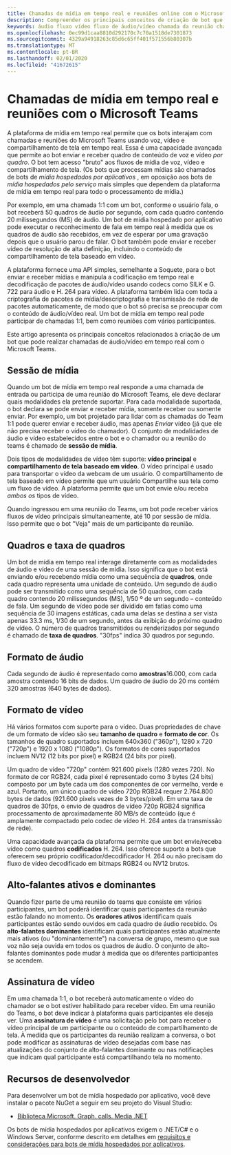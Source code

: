 ```yaml
---
title: Chamadas de mídia em tempo real e reuniões online com o Microsoft Teams
description: Compreender os principais conceitos de criação de bot que podem conduzir chamadas de áudio e vídeo em tempo real e reuniões online.
keywords: áudio fluxo vídeo fluxo de áudio/vídeo chamada da reunião chamadas de mídia em tempo real do serviço de mídia hospedado por aplicativo de mídia hospedado
ms.openlocfilehash: 0ec99d1caa8810d292170c7c70a1518de7301873
ms.sourcegitcommit: 4329a94918263c85d6c65ff401f571556b80307b
ms.translationtype: MT
ms.contentlocale: pt-BR
ms.lasthandoff: 02/01/2020
ms.locfileid: "41672615"
---
```

# <a name="real-time-media-calls-and-meetings-with-microsoft-teams"></a>Chamadas de mídia em tempo real e reuniões com o Microsoft Teams

A plataforma de mídia em tempo real permite que os bots interajam com chamadas e reuniões do Microsoft Teams usando voz, vídeo e compartilhamento de tela em tempo real. Essa é uma capacidade avançada que permite ao bot enviar e receber quadro de conteúdo de voz e vídeo *por quadro*. O bot tem acesso "bruto" aos fluxos de mídia de voz, vídeo e compartilhamento de tela. (Os bots que processam mídias são chamados de bots de _mídia hospedados por aplicativos_ , em oposição aos bots de _mídia hospedados pelo serviço_ mais simples que dependem da plataforma de mídia em tempo real para todo o processamento de mídia.)

Por exemplo, em uma chamada 1:1 com um bot, conforme o usuário fala, o bot receberá 50 quadros de áudio por segundo, com cada quadro contendo 20 milissegundos (MS) de áudio. Um bot de mídia hospedado por aplicativo pode executar o reconhecimento de fala em tempo real à medida que os quadros de áudio são recebidos, em vez de esperar por uma gravação depois que o usuário parou de falar. O bot também pode enviar e receber vídeo de resolução de alta definição, incluindo o conteúdo de compartilhamento de tela baseado em vídeo.

A plataforma fornece uma API simples, semelhante a Soquete, para o bot enviar e receber mídias e manipula a codificação em tempo real e decodificação de pacotes de áudio/vídeo usando codecs como SILK e G. 722 para áudio e H. 264 para vídeo. A plataforma também lida com toda a criptografia de pacotes de mídia/descriptografia e transmissão de rede de pacotes automaticamente, de modo que o bot só precisa se preocupar com o conteúdo de áudio/vídeo real. Um bot de mídia em tempo real pode participar de chamadas 1:1, bem como reuniões com vários participantes.

Este artigo apresenta os principais conceitos relacionados à criação de um bot que pode realizar chamadas de áudio/vídeo em tempo real com o Microsoft Teams.

## <a name="media-session"></a>Sessão de mídia

Quando um bot de mídia em tempo real responde a uma chamada de entrada ou participa de uma reunião do Microsoft Teams, ele deve declarar quais modalidades ela pretende suportar. Para cada modalidade suportada, o bot declara se pode enviar e receber mídia, somente receber ou somente enviar. Por exemplo, um bot projetado para lidar com as chamadas do Team 1:1 pode querer enviar e receber áudio, mas apenas *Enviar* vídeo (já que ele não precisa receber o vídeo do chamador). O conjunto de modalidades de áudio e vídeo estabelecidos entre o bot e o chamador ou a reunião do teams é chamado de **sessão de mídia**.

Dois tipos de modalidades de vídeo têm suporte: **vídeo principal** e **compartilhamento de tela baseado em vídeo**. O vídeo principal é usado para transportar o vídeo da webcam de um usuário. O compartilhamento de tela baseado em vídeo permite que um usuário Compartilhe sua tela como um fluxo de vídeo. A plataforma permite que um bot envie e/ou receba *ambos os* tipos de vídeo.

Quando ingressou em uma reunião do Teams, um bot pode receber vários fluxos de vídeo principais simultaneamente, até 10 por sessão de mídia. Isso permite que o bot "Veja" mais de um participante da reunião.

## <a name="frames-and-frame-rate"></a>Quadros e taxa de quadros

Um bot de mídia em tempo real interage diretamente com as modalidades de áudio e vídeo de uma sessão de mídia. Isso significa que o bot está enviando e/ou recebendo mídia como uma sequência de **quadros**, onde cada quadro representa uma unidade de conteúdo. Um segundo de áudio pode ser transmitido como uma sequência de 50 quadros, com cada quadro contendo 20 milissegundos (MS), 1/50 º de um segundo – conteúdo de fala. Um segundo de vídeo pode ser dividido em fatias como uma sequência de 30 imagens estáticas, cada uma delas se destina a ser vista apenas 33.3 ms, 1/30 de um segundo, antes da exibição do próximo quadro de vídeo. O número de quadros transmitidos ou renderizados por segundo é chamado de **taxa de quadros**. "30fps" indica 30 quadros por segundo.

## <a name="audio-format"></a>Formato de áudio

Cada segundo de áudio é representado como **amostras**16.000, com cada amostra contendo 16 bits de dados. Um quadro de áudio do 20 ms contém 320 amostras (640 bytes de dados).

## <a name="video-format"></a>Formato de vídeo

Há vários formatos com suporte para o vídeo. Duas propriedades de chave de um formato de vídeo são seu **tamanho de quadro** e **formato de cor**. Os tamanhos de quadro suportados incluem 640x360 ("360p"), 1280 x 720 ("720p") e 1920 x 1080 ("1080p"). Os formatos de cores suportados incluem NV12 (12 bits por pixel) e RGB24 (24 bits por pixel).

Um quadro de vídeo "720p" contém 921.600 pixels (1280 vezes 720). No formato de cor RGB24, cada pixel é representado como 3 bytes (24 bits) composto por um byte cada um dos componentes de cor vermelho, verde e azul. Portanto, um único quadro de vídeo 720p RGB24 requer 2.764.800 bytes de dados (921.600 pixels vezes de 3 bytes/pixel). Em uma taxa de quadros de 30fps, o envio de quadros de vídeo 720p RGB24 significa processamento de aproximadamente 80 MB/s de conteúdo (que é amplamente compactado pelo codec de vídeo H. 264 antes da transmissão de rede).

Uma capacidade avançada da plataforma permite que um bot envie/receba vídeo como quadros **codificados** H. 264. Isso oferece suporte a bots que oferecem seu próprio codificador/decodificador H. 264 ou não precisam do fluxo de vídeo decodificado em bitmaps RGB24 ou NV12 brutos.

## <a name="active-and-dominant-speakers"></a>Alto-falantes ativos e dominantes

Quando fizer parte de uma reunião do teams que consiste em vários participantes, um bot poderá identificar quais participantes da reunião estão falando no momento. Os **oradores ativos** identificam quais participantes estão sendo ouvidos em cada quadro de áudio recebido. Os **alto-falantes dominantes** identificam quais participantes estão atualmente mais ativos (ou "dominantemente") na conversa de grupo, mesmo que sua voz não seja ouvida em todos os quadros de áudio. O conjunto de alto-falantes dominantes pode mudar à medida que os diferentes participantes se acendem.

## <a name="video-subscription"></a>Assinatura de vídeo

Em uma chamada 1:1, o bot receberá automaticamente o vídeo do chamador se o bot estiver habilitado para receber vídeo. Em uma reunião do Teams, o bot deve indicar à plataforma quais participantes ele deseja ver. Uma **assinatura de vídeo** é uma solicitação pelo bot para receber o vídeo principal de um participante ou o conteúdo de compartilhamento de tela. À medida que os participantes da reunião realizam a conversa, o bot pode modificar as assinaturas de vídeo desejadas com base nas atualizações do conjunto de alto-falantes dominante ou nas notificações que indicam qual participante está compartilhando tela no momento.

## <a name="developer-resources"></a>Recursos de desenvolvedor

Para desenvolver um bot de mídia hospedado por aplicativo, você deve instalar o pacote NuGet a seguir em seu projeto do Visual Studio:

- [Biblioteca Microsoft. Graph. calls. Media .NET](https://www.nuget.org/packages/Microsoft.Graph.Communications.Calls.Media/)

Os bots de mídia hospedados por aplicativos exigem o .NET/C# e o Windows Server, conforme descrito em detalhes em [requisitos e considerações para bots de mídia hospedados por aplicativos](requirements-considerations-application-hosted-media-bots.md#application-hosted-media-bot-development-requires-cnet-and-windows-server).
